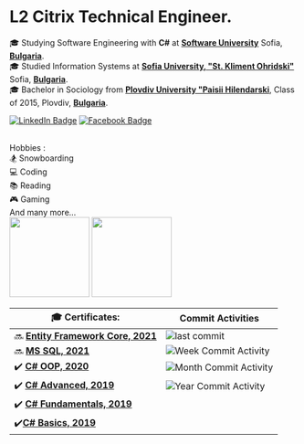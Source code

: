 # L2 Citrix Technical Engineer.
🎓 Studying Software Engineering with **C#** at [**Software University**](https://softuni.bg/) Sofia,  [**Bulgaria**](https://en.wikipedia.org/wiki/Bulgaria).  
🎓 Studied Information Systems at [**Sofia University, "St. Kliment Ohridski"**](https://www.uni-sofia.bg/index.php/eng) Sofia, [**Bulgaria**](https://en.wikipedia.org/wiki/Bulgaria).  
🎓 Bachelor in Sociology from [**Plovdiv University "Paisii Hilendarski**](https://uni-plovdiv.bg/en/), Class of 2015, Plovdiv, [**Bulgaria**](https://en.wikipedia.org/wiki/Bulgaria).    

  


[![LinkedIn Badge](https://img.shields.io/badge/Milen_Dinev-0077B5?style=for-the-badge&logo=linkedin&logoColor=white&link=https://www.linkedin.com/in/dinevmilen/)](https://www.linkedin.com/in/dinevmilen/) 
 [![Facebook Badge](https://img.shields.io/badge/Milen_Dinev-1877F2?style=for-the-badge&logo=facebook&logoColor=white&link=https://www.facebook.com/mmdinev/)](https://www.facebook.com/mmdinev/) 
 
<br align="left">Hobbies :  
🏂 Snowboarding    
💻 Coding          
📚 Reading  
🎮 Gaming  
And many more...</br>  <img height="140"  src="https://github-readme-stats.vercel.app/api?username=MilenDinev&count_private=true&theme=tokyonight&hide=prs&show_icons=true" />
 <img height="140" src="https://github-readme-stats.vercel.app/api/top-langs/?username=MilenDinev&layout=compact&theme=tokyonight" />



 🎓 Certificates: | Commit Activities |
| --- | --- |
| :soon: [**Entity Framework Core, 2021**](https://softuni.bg/trainings/3221/entity-framework-core-february-2021)| ![last commit](https://img.shields.io/github/last-commit/MilenDinev/Soft-Uni?style=for-the-badge)|
| :soon: [**MS SQL, 2021**](https://softuni.bg/trainings/3272/ms-sql-january-2021)| ![Week Commit Activity](https://img.shields.io/github/commit-activity/w/MilenDinev/Soft-Uni?style=for-the-badge)| 
| :heavy_check_mark: [**C# OOP, 2020**](https://softuni.bg/certificates/details/95853/299faa8e)| ![Month Commit Activity](https://img.shields.io/github/commit-activity/m/MilenDinev/Soft-Uni?style=for-the-badge)|
 | :heavy_check_mark: [**C# Advanced, 2019**](https://softuni.bg/certificates/details/72238/e49d52e8) | ![Year Commit Activity](https://img.shields.io/github/commit-activity/y/MilenDinev/Soft-Uni?style=for-the-badge)|  
| :heavy_check_mark: [**C# Fundamentals, 2019**](https://softuni.bg/certificates/details/69264/84b42035)| 
|:heavy_check_mark:[**C# Basics, 2019**](https://softuni.bg/certificates/details/63299/ec291923)| 




